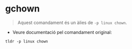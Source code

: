 # gchown

> Aquest comandament és un àlies de `-p linux chown`.

- Veure documentació pel comandament original:

`tldr -p linux chown`

